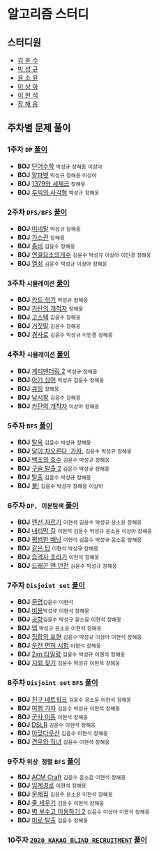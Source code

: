 # 알고리즘 스터디

## 스터디원

- [김 윤 수](https://github.com/kysu5095)
- [박 성 규](https://github.com/prodinic)
- [윤 소 윤](https://github.com/stlover25)
- [이 상 아](https://github.com/snaag)
- [이 현 석](https://github.com/travelbeeee)
- [장 해 웅](https://github.com/Longseabear)

## 주차별 문제 풀이

### 1주차 `DP` [풀이](./solution/week01)

- **BOJ** [단어수학](https://www.acmicpc.net/problem/1339) `박성규` `장해웅` `이상아`
- **BOJ** [알파벳](https://www.acmicpc.net/problem/1987) `박성규` `장해웅` `이상아`
- **BOJ** [1379와 세제곱](https://www.acmicpc.net/problem/2731) `장해웅`
- **BOJ** [루빅의 사각형](https://www.acmicpc.net/problem/2549) `박성규` `장해웅`

### 2주차 `DFS/BFS` [풀이](./solution/week02)

- **BOJ** [미네랄](https://www.acmicpc.net/problem/2933) `박성규` `장해웅`
- **BOJ** [가스관](https://www.acmicpc.net/problem/2933) `장해웅`
- **BOJ** [좀비](https://www.acmicpc.net/problem/11952) `김윤수` `장해웅`
- **BOJ** [연결요소의개수](https://www.acmicpc.net/problem/11724) `김윤수` `박성규` `이상아` `이민경` `장해웅`
- **BOJ** [열쇠](https://www.acmicpc.net/problem/9328) `김윤수` `박성규` `이상아` `장해웅`

### 3주차 `시뮬레이션` [풀이](./solution/week03)

- **BOJ** [카드 섞기](https://www.acmicpc.net/problem/1091) `박성규` `장해웅`
- **BOJ** [카탄의 개척자](https://www.acmicpc.net/problem/3678) `장해웅`
- **BOJ** [고스택](https://www.acmicpc.net/problem/3425) `김윤수` `장해웅`
- **BOJ** [거짓말](https://www.acmicpc.net/problem/1043) `김윤수` `장해웅`
- **BOJ** [경사로](https://www.acmicpc.net/problem/14890) `김윤수` `박성규` `이민경` `장해웅`

### 4주차 `시뮬레이션` [풀이](./solution/week04)

- **BOJ** [게리맨더링 2](https://www.acmicpc.net/problem/17779) `박성규` `장해웅`
- **BOJ** [아기 상어](https://www.acmicpc.net/problem/16236) `박성규` `김윤수` `장해웅`
- **BOJ** [큐빙](https://www.acmicpc.net/problem/5373) `장해웅`
- **BOJ** [낚시왕](https://www.acmicpc.net/problem/17143) `김윤수` `장해웅`
- **BOJ** [카탄의 개척자](https://www.acmicpc.net/problem/3678) `이상아` `장해웅`

### 5주차 `BFS` [풀이](./solution/week05)

- **BOJ** [탈옥](https://www.acmicpc.net/problem/9376) `김윤수` `박성규` `장해웅`
- **BOJ** [달이 차오른다, 가자.](https://www.acmicpc.net/problem/1194) `김윤수` `박성규` `장해웅`
- **BOJ** [백조의 호수](https://www.acmicpc.net/problem/3197) `김윤수` `박성규` `장해웅`
- **BOJ** [구슬 탈출 2](https://www.acmicpc.net/problem/13460) `김윤수` `박성규` `장해웅`
- **BOJ** [탈출](https://www.acmicpc.net/problem/3055) `김윤수` `박성규` `장해웅`
- **BOJ** [불!](https://www.acmicpc.net/problem/4179) `김윤수` `박성규` `장해웅` `이상아`

### 6주차 `DP, 이분탐색` [풀이](./solution/week06)

- **BOJ** [랜선 자르기](https://www.acmicpc.net/problem/1654) `이현석` `김윤수` `박성규` `윤소윤` `장해웅`
- **BOJ** [내리막 길](https://www.acmicpc.net/problem/1520) `이현석` `김윤수` `박성규` `윤소윤` `이상아` `장해웅`
- **BOJ** [평범한 배낭](https://www.acmicpc.net/problem/12865) `이현석` `김윤수` `박성규` `윤소윤` `장해웅`
- **BOJ** [같은 탑](https://www.acmicpc.net/problem/1126) `이현석` `박성규` `장해웅`
- **BOJ** [습격자 초라기](https://www.acmicpc.net/problem/1006) `이현석` `장해웅`
- **BOJ** [드래곤 앤 던전](https://www.acmicpc.net/problem/16434) `김윤수` `박성규` `장해웅`

### 7주차 `Disjoint set` [풀이](./solution/week07)

- **BOJ** [문명](https://www.acmicpc.net/problem/14868)`김윤수` `이현석`
- **BOJ** [비용](https://www.acmicpc.net/problem/2463)`박성규` `이현석` `장해웅`
- **BOJ** [공항](https://www.acmicpc.net/problem/10775)`김윤수` `박성규` `윤소윤` `이현석` `장해웅`
- **BOJ** [앱](https://www.acmicpc.net/problem/7579) `박성규` `윤소윤` `이현석` `장해웅`
- **BOJ** [집합의 표현](https://www.acmicpc.net/problem/1717) `김윤수` `박성규` `이상아` `이현석` `장해웅`
- **BOJ** [운전 면허 시험](https://www.acmicpc.net/problem/10251) `이현석` `장해웅`
- **BOJ** [2xn 타일링](https://www.acmicpc.net/problem/11726) `김윤수` `박성규` `이현석` `장해웅`
- **BOJ** [지뢰 찾기](https://www.acmicpc.net/problem/1996) `김윤수` `박성규` `이현석` `장해웅`

### 8주차 `Disjoint set` `BFS` [풀이](./solution/week08)

- **BOJ** [친구 네트워크](https://www.acmicpc.net/problem/4195) `김윤수` `윤소윤` `이현석` `장해웅`
- **BOJ** [여행 가자](https://www.acmicpc.net/problem/1976) `김윤수` `박성규` `이현석` `장해웅`
- **BOJ** [군사 이동](https://www.acmicpc.net/problem/11085) `이현석` `장해웅`
- **BOJ** [DSLR](https://www.acmicpc.net/problem/9019) `김윤수` `이현석` `장해웅`
- **BOJ** [아맞다우산](https://www.acmicpc.net/problem/17244) `김윤수` `이현석` `장해웅`
- **BOJ** [견우와 직녀](https://www.acmicpc.net/problem/16137) `김윤수` `이현석` `장해웅`

### 9주차 `위상 정렬` `BFS` [풀이](./solution/week09)

- **BOJ** [ACM Craft](https://www.acmicpc.net/problem/1005) `김윤수` `윤소윤` `이현석` `장해웅`
- **BOJ** [임계경로](https://www.acmicpc.net/problem/1948) `이현석` `장해웅`
- **BOJ** [문제집](https://www.acmicpc.net/problem/1766) `김윤수` `윤소윤` `이현석` `장해웅`
- **BOJ** [줄 세우기](https://www.acmicpc.net/problem/2252) `김윤수` `이현석` `장해웅`
- **BOJ** [벽 부수고 이동하기 2](https://www.acmicpc.net/problem/14442) `김윤수` `이상아` `이현석` `장해웅`
- **BOJ** [미로 탈출](https://www.acmicpc.net/problem/1473) `김윤수` `장해웅`

### 10주차 [`2020 KAKAO BLIND RECRUITMENT`](https://programmers.co.kr/learn/challenges?tab=all_challenges) [풀이](./solution/week10)
